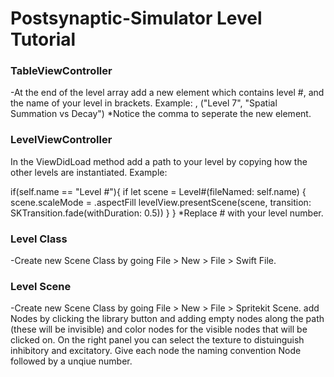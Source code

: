 # Postsynaptic-Simulator Level Tutorial

### TableViewController
-At the end of the level array add a new element which contains level #, and the name of your level in brackets.
Example: 
  , ("Level 7", "Spatial Summation vs Decay") 
*Notice the comma to seperate the new element.

### LevelViewController
In the ViewDidLoad method add a path to your level by copying how the other levels are instantiated.
Example:

if(self.name == "Level #"){
                if let scene = Level#(fileNamed: self.name) {
                    scene.scaleMode = .aspectFill
                    levelView.presentScene(scene, transition: SKTransition.fade(withDuration: 0.5))
                }
            }
*Replace # with your level number.            

### Level Class
-Create new Scene Class by going File > New > File > Swift File.


### Level Scene
-Create new Scene Class by going File > New > File > Spritekit Scene.
add Nodes by clicking the library button and adding empty nodes along the path (these will be invisible) 
and color nodes for the visible nodes that will be clicked on. On the right panel you can select the texture
to distuinguish inhibitory and excitatory. Give each node the naming convention Node followed by a unqiue number.
